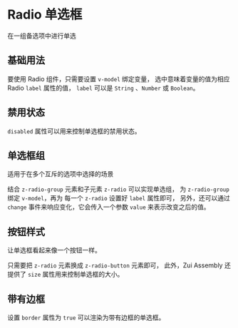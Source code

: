 # Radio 单选框

在一组备选项中进行单选

## 基础用法

要使用 Radio 组件，只需要设置 `v-model` 绑定变量， 选中意味着变量的值为相应 Radio `label` 属性的值， `label` 可以是 `String` 、`Number` 或 `Boolean`。

<demo src="./radio/radio-base.vue" desc="单选框不应该有太多的可选项， 如果你有很多的可选项你应该使用选择框而不是单选框。"></demo>

## 禁用状态

`disabled` 属性可以用来控制单选框的禁用状态。

<demo src="./radio/radio-disabled.vue" desc="你只需要为单选框设置 disabled 属性就能控制其禁用状态。"></demo>

## 单选框组

适用于在多个互斥的选项中选择的场景

结合 `z-radio-group` 元素和子元素 `z-radio` 可以实现单选组， 为 `z-radio-group` 绑定 `v-model`，再为 每一个 `z-radio` 设置好 `label` 属性即可， 另外，还可以通过 `change` 事件来响应变化，它会传入一个参数 `value` 来表示改变之后的值。

<demo src="./radio/radio-group.vue"></demo>

## 按钮样式

让单选框看起来像一个按钮一样。

只需要把 `z-radio` 元素换成 `z-radio-button` 元素即可， 此外，Zui Assembly 还提供了 `size` 属性用来控制单选框的大小。

<demo src="./radio/radio-button.vue"></demo>

## 带有边框

设置 `border` 属性为 `true` 可以渲染为带有边框的单选框。

<demo src="./radio/radio-border.vue"></demo>
